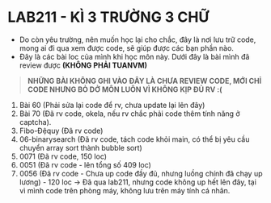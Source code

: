 # LAB211 - KÌ 3 TRƯỜNG 3 CHỮ

- Do còn yêu trường, nên muốn học lại cho chắc, đây là nơi lưu trữ code, mong ai đi qua xem được code, sẽ giúp được các bạn phần nào.
- Đây là các bài loc của mình khi học môn này. Dưới đây là bài mình đã review được **(KHÔNG PHẢI TUANVM)**
> **NHỮNG BÀI KHÔNG GHI VÀO ĐÂY LÀ CHƯA REVIEW CODE, MỚI CHỈ CODE NHƯNG BỎ DỞ MÔN LUÔN VÌ KHÔNG KỊP ĐỦ RV :(**
1. Bài 60 (Phải sửa lại code để rv, chưa update lại lên đây)
2. Bài 70 (Đã rv code, okela, nếu rv chắc phải code thêm tính năng ở captcha).
3. Fibo-Đệquy (Đã rv code)
4. 06-binarysearch (Đã rv code, tách code khỏi main, có thể bị yêu cầu chuyển array sort thành bubble sort)
5. 0071 (Đã rv code, 150 loc)
6. 0051 (Đã rv code - lên tổng số 409 loc)
7. 0056 (Đã rv code - Chưa up code đầy đủ, nhưng luồng chính đã chạy up lương) - 120 loc
   -> Đã qua lab211, nhưng code không up hết lên đây, tại vì mình code trên phòng máy, không lưu trên máy tính cá nhân.
